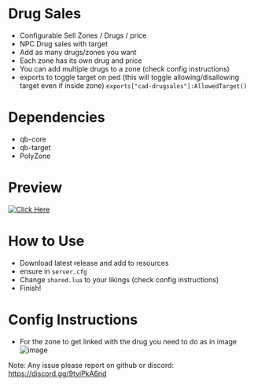 # Drug Sales

- Configurable Sell Zones / Drugs / price
- NPC Drug sales with target
- Add as many drugs/zones you want
- Each zone has its own drug and price
- You can add multiple drugs to a zone (check config instructions)
- exports to toggle target on ped (this will toggle allowing/disallowing target even if inside zone)
  `exports["cad-drugsales"]:AllowedTarget()`

# Dependencies

- qb-core
- qb-target
- PolyZone

# Preview

[![Click Here](https://user-images.githubusercontent.com/72443203/169163591-d4956c2d-436d-4a42-8c75-71398fc2c273.png)](https://www.youtube.com/watch?v=0EmvAfaEDzE)

# How to Use

- Download latest release and add to resources
- ensure in `server.cfg`
- Change `shared.lua` to your likings (check config instructions)
- Finish!

# Config Instructions

- For the zone to get linked with the drug you need to do as in image
  ![image](https://user-images.githubusercontent.com/72443203/169639948-e2ae2ab4-0ae1-42fc-901a-868ab935c723.png)

Note: Any issue please report on github or discord: https://discord.gg/9tyjPkA6nd
